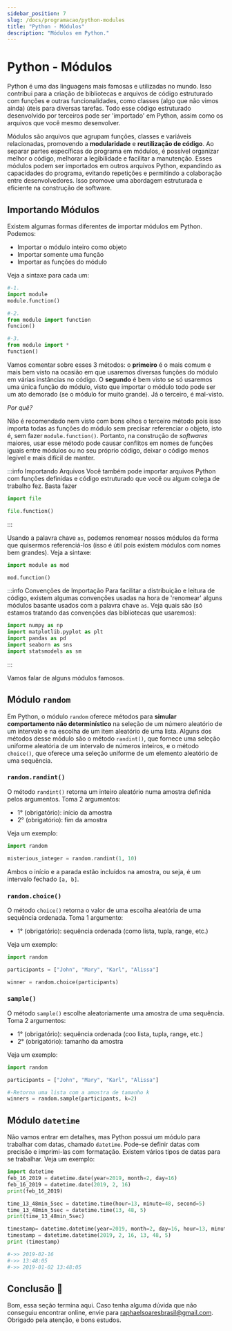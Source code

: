 ```yaml
---
sidebar_position: 7
slug: /docs/programacao/python-modules
title: "Python - Módulos"
description: "Módulos em Python."
---
```


# Python - Módulos

Python é uma das linguagens mais famosas e utilizadas no mundo. Isso contribui para a criação de bibliotecas e arquivos de código estruturado com funções e 
outras funcionalidades, como classes (algo que não vimos ainda) úteis para diversas tarefas. Todo esse código estruturado desenvolvido por terceiros pode ser 'importado' em Python, 
assim como os arquivos que você mesmo desenvolver.

Módulos são arquivos que agrupam funções, classes e variáveis relacionadas, promovendo a **modularidade** e **reutilização de código**. Ao separar partes específicas do programa em 
módulos, é possível organizar melhor o código, melhorar a legibilidade e facilitar a manutenção. Esses módulos podem ser importados em outros arquivos Python, expandindo as capacidades do 
programa, evitando repetições e permitindo a colaboração entre desenvolvedores. Isso promove uma abordagem estruturada e eficiente na construção de software.

## Importando Módulos

Existem algumas formas diferentes de importar módulos em Python. Podemos:

- Importar o módulo inteiro como objeto
- Importar somente uma função
- Importar as funções do módulo

Veja a sintaxe para cada um:

```python
#-1.
import module
module.function()

#-2.
from module import function
funcion()

#-3.
from module import *
function()
```

Vamos comentar sobre esses 3 métodos: o **primeiro** é o mais comum e mais bem visto na ocasião em que usaremos diversas funções do módulo em várias instâncias no código. O **segundo**
é bem visto se só usaremos uma única função do módulo, visto que importar o módulo todo pode ser um ato demorado (se o módulo for muito grande). Já o terceiro, é mal-visto. 

*Por quê?*

Não é recomendado nem visto com bons olhos o terceiro método pois isso importa todas as funções do módulo sem precisar referenciar o objeto, isto é, sem fazer `module.function()`.
Portanto, na construção de *softwares* maiores, usar esse método pode causar conflitos em nomes de funções iguais entre módulos ou no seu próprio código, deixar o código menos 
legível e mais difícil de manter.

:::info Importando Arquivos
Você também pode importar arquivos Python com funções definidas e código estruturado que você ou algum colega de trabalho fez. Basta fazer 

```python
import file

file.function()
```
:::

Usando a palavra chave `as`, podemos renomear nossos módulos da forma que quisermos referenciá-los (isso é útil pois existem módulos com nomes bem grandes).
Veja a sintaxe:

```python
import module as mod

mod.function()
```

:::info Convenções de Importação
Para facilitar a distribuição e leitura de código, existem algumas convenções usadas na hora de 'renomear' alguns módulos basante usados com a palavra chave `as`.
Veja quais são (só estamos tratando das convenções das bibliotecas que usaremos):

```python
import numpy as np
import matplotlib.pyplot as plt
import pandas as pd
import seaborn as sns
import statsmodels as sm
```
:::

Vamos falar de alguns módulos famosos.

## Módulo `random`

Em Python, o módulo `random` oferece métodos para **simular comportamento não determinístico** na seleção de um número aleatório de um 
intervalo e na escolha de um item aleatório de uma lista. Alguns dos métodos desse módulo são o método `randint()`, que fornece uma seleção uniforme aleatória 
de um intervalo de números inteiros, e o método `choice()`, que oferece uma seleção uniforme de um elemento aleatório de uma sequência.

### `random.randint()`

O método `randint()` retorna um inteiro aleatório numa amostra definida pelos argumentos. Toma 2 argumentos:

- 1° (obrigatório): início da amostra
- 2° (obrigatório): fim da amostra

Veja um exemplo:

```python
import random

misterious_integer = random.randint(1, 10)
```

Ambos o início e a parada estão incluídos na amostra, ou seja, é um intervalo fechado `[a, b]`.

### `random.choice()`

O método `choice()` retorna o valor de uma escolha aleatória de uma sequência ordenada. Toma 1 argumento:

- 1° (obrigatório): sequência ordenada (como lista, tupla, range, etc.)

Veja um exemplo:

```python
import random

participants = ["John", "Mary", "Karl", "Alissa"]

winner = random.choice(participants)
```

### `sample()`

O método `sample()` escolhe aleatoriamente uma amostra de uma sequência. Toma 2 argumentos:

- 1° (obrigatório): sequência ordenada (coo lista, tupla, range, etc.)
- 2° (obrigatório): tamanho da amostra

Veja um exemplo:

```python
import random

participants = ["John", "Mary", "Karl", "Alissa"]

#-Retorna uma lista com a amostra de tamanho k
winners = random.sample(participants, k=2)
```

## Módulo `datetime`

Não vamos entrar em detalhes, mas Python possui um módulo para trabalhar com datas, chamado `datetime`. Pode-se definir datas com precisão e imprimi-las com formatação.
Existem vários tipos de datas para se trabalhar. Veja um exemplo:

```python
import datetime
feb_16_2019 = datetime.date(year=2019, month=2, day=16)
feb_16_2019 = datetime.date(2019, 2, 16)
print(feb_16_2019) 

time_13_48min_5sec = datetime.time(hour=13, minute=48, second=5)
time_13_48min_5sec = datetime.time(13, 48, 5)
print(time_13_48min_5sec) 

timestamp= datetime.datetime(year=2019, month=2, day=16, hour=13, minute=48, second=5)
timestamp = datetime.datetime(2019, 2, 16, 13, 48, 5)
print (timestamp) 

#->> 2019-02-16
#->> 13:48:05
#->> 2019-01-02 13:48:05
```

## Conclusão 🎑

Bom, essa seção termina aqui. Caso tenha alguma dúvida que não conseguiu encontrar online, envie para raphaelsoaresbrasil@gmail.com.
Obrigado pela atenção, e bons estudos.